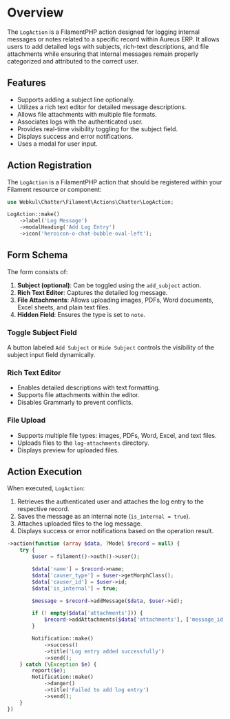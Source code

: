 # Overview

The `LogAction` is a FilamentPHP action designed for logging internal messages or notes related to a specific record within Aureus ERP. It allows users to add detailed logs with subjects, rich-text descriptions, and file attachments while ensuring that internal messages remain properly categorized and attributed to the correct user.

## Features

- Supports adding a subject line optionally.
- Utilizes a rich text editor for detailed message descriptions.
- Allows file attachments with multiple file formats.
- Associates logs with the authenticated user.
- Provides real-time visibility toggling for the subject field.
- Displays success and error notifications.
- Uses a modal for user input.

## Action Registration

The `LogAction` is a FilamentPHP action that should be registered within your Filament resource or component:

```php
use Webkul\Chatter\Filament\Actions\Chatter\LogAction;

LogAction::make()
    ->label('Log Message')
    ->modalHeading('Add Log Entry')
    ->icon('heroicon-o-chat-bubble-oval-left');
```

## Form Schema

The form consists of:

1. **Subject (optional)**: Can be toggled using the `add_subject` action.
2. **Rich Text Editor**: Captures the detailed log message.
3. **File Attachments**: Allows uploading images, PDFs, Word documents, Excel sheets, and plain text files.
4. **Hidden Field**: Ensures the type is set to `note`.

### Toggle Subject Field

A button labeled `Add Subject` or `Hide Subject` controls the visibility of the subject input field dynamically.

### Rich Text Editor

- Enables detailed descriptions with text formatting.
- Supports file attachments within the editor.
- Disables Grammarly to prevent conflicts.

### File Upload

- Supports multiple file types: images, PDFs, Word, Excel, and text files.
- Uploads files to the `log-attachments` directory.
- Displays preview for uploaded files.

## Action Execution

When executed, `LogAction`:

1. Retrieves the authenticated user and attaches the log entry to the respective record.
2. Saves the message as an internal note (`is_internal = true`).
3. Attaches uploaded files to the log message.
4. Displays success or error notifications based on the operation result.

```php
->action(function (array $data, ?Model $record = null) {
    try {
        $user = filament()->auth()->user();

        $data['name'] = $record->name;
        $data['causer_type'] = $user->getMorphClass();
        $data['causer_id'] = $user->id;
        $data['is_internal'] = true;

        $message = $record->addMessage($data, $user->id);

        if (! empty($data['attachments'])) {
            $record->addAttachments($data['attachments'], ['message_id' => $message->id]);
        }

        Notification::make()
            ->success()
            ->title('Log entry added successfully')
            ->send();
    } catch (\Exception $e) {
        report($e);
        Notification::make()
            ->danger()
            ->title('Failed to add log entry')
            ->send();
    }
})
```
